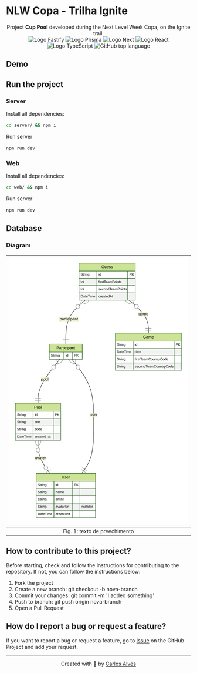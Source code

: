 # NLW Copa - Trilha Ignite
<!-- npx create-next-app@latest --use-npm -->
<p align="center">
Project <strong>Cup Pool</strong> developed during the Next Level Week Copa, on the Ignite trail.</br>
<img src="https://img.shields.io/badge/fastify-202020?style=for-the-badge&logo=fastify&logoColor=white" alt="Logo Fastify">
<img src="https://img.shields.io/badge/Prisma-3982CE?style=for-the-badge&logo=Prisma&logoColor=white" alt="Logo Prisma">
<img src="https://img.shields.io/badge/next.js-000000?style=for-the-badge&logo=nextdotjs&logoColor=white" alt="Logo Next">
<img src="https://img.shields.io/badge/React-20232A?style=for-the-badge&logo=react&logoColor=61DAFB" alt="Logo React">
<img src="https://img.shields.io/badge/-TypeScript-2f74c3?style=for-the-badge&logo=typescript&logoColor=white" alt="Logo TypeScript" />
<img alt="GitHub top language" src="https://img.shields.io/github/languages/top/EuCarlos/nlw-copa-ignite?color=orange&style=for-the-badge">
</p>

## Demo


## Run the project

### Server
Install all dependencies:
```bash
cd server/ && npm i
```
Run server
```bash
npm run dev
```

### Web
Install all dependencies:
```bash
cd web/ && npm i
```
Run server
```bash
npm run dev
```

## Database
### Diagram

|<img width="100%" src="./server/prisma/ERD.svg" alt="" />|
| :----------: |
| Fig. 1: texto de preechimento |

## How to contribute to this project?
Before starting, check and follow the instructions for contributing to the repository. If not, you can follow the instructions below:

1. Fork the project
2. Create a new branch: git checkout -b nova-branch
3. Commit your changes: git commit -m 'I added something'
4. Push to branch: git push origin nova-branch
5. Open a Pull Request

## How do I report a bug or request a feature?
If you want to report a bug or request a feature, go to [Issue](https://github.com/eucarlos/nlw-copa-ignite/issues) on the GitHub Project and add your request.

___

<p align="center">
Created with 💜 by <a href="https://github.com/eucarlos/">Carlos Alves</a></p>